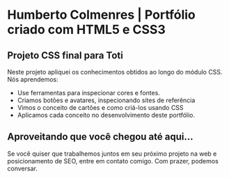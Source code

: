 # Humberto Colmenres | Portfólio criado com HTML5 e CSS3
## Projeto CSS final para Toti
Neste projeto apliquei os conhecimentos obtidos ao longo do módulo CSS.
Nós aprendemos:
- Use ferramentas para inspecionar cores e fontes.
- Criamos botões e avatares, inspecionando sites de referência
- Vimos o conceito de cartões e como criá-los usando CSS
- Aplicamos cada conceito no desenvolvimento deste portfólio.

## Aproveitando que você chegou até aqui...
Se você quiser que trabalhemos juntos em seu próximo projeto na web e posicionamento de SEO, entre em contato comigo. Com prazer, podemos conversar.

